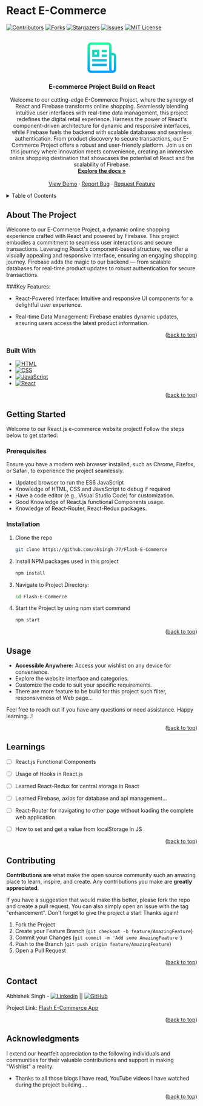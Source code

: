 # React E-Commerce

<a name="readme-top"></a>

<!-- ========================================Project Contributors===================================== -->
[![Contributors][contributors-shield]][contributors-url]
[![Forks][forks-shield]][forks-url]
[![Stargazers][stars-shield]][stars-url]
[![Issues][issues-shield]][issues-url]
[![MIT License][license-shield]][license-url]
<!-- [![LinkedIn][linkedin-shield]][linkedin-url] -->
<!-- ================================================================================================= -->



<!-- =================================================PROJECT LOGO================================================== -->
<br />
<div align="center">
  <a href="https://github.com/aksingh-77/React-E-Commerce">
    <img src="https://github.com/aksingh-77/Readme_Template/blob/main/images/logo.png" alt="Logo" width="80" height="80">
  </a>

  <h3 align="center">E-commerce Project Build on React</h3>

  <p align="center">
    Welcome to our cutting-edge E-Commerce Project, where the synergy of React and Firebase transforms online shopping. Seamlessly blending intuitive user interfaces with real-time data management, this project redefines the digital retail experience. Harness the power of React's component-driven architecture for dynamic and responsive interfaces, while Firebase fuels the backend with scalable databases and seamless authentication. From product discovery to secure transactions, our E-Commerce Project offers a robust and user-friendly platform. Join us on this journey where innovation meets convenience, creating an immersive online shopping destination that showcases the potential of React and the scalability of Firebase.
    <br />
    <a href="https://github.com/aksingh-77/React-E-Commerce"><strong>Explore the docs »</strong></a>
    <br />
    <br />
    <a href="https://github.com/aksingh-77/React-E-Commerce">View Demo</a>
    ·
    <a href="https://github.com/aksingh-77/React-E-Commerce/issues">Report Bug</a>
    ·
    <a href="https://github.com/aksingh-77/React-E-Commerce/issues">Request Feature</a>
  </p>
</div>
<!-- =================================================================================================================================== -->



<!-- =============================================TABLE OF CONTENTS ==============================================================-->
<details>
  <summary>Table of Contents</summary>
  <ol>
    <li>
      <a href="#about-the-project">About The Project</a>
      <ul>
        <li><a href="#built-with">Built With</a></li>
      </ul>
    </li>
    <li>
      <a href="#getting-started">Getting Started</a>
      <ul>
        <li><a href="#prerequisites">Prerequisites</a></li>
        <li><a href="#installation">Installation</a></li>
      </ul>
    </li>
    <li><a href="#usage">Usage</a></li>
    <li><a href="#learning">Learning</a></li>
    <li><a href="#contributing">Contributing</a></li>
    <li><a href="#contact">Contact</a></li>
    <li><a href="#acknowledgments">Acknowledgments</a></li>
  </ol>
</details>
<!-- ========================================================================================================================= -->



<!--============================================ ABOUT THE PROJECT ============================================================-->
<a name="about-the-project"></a>
## About The Project


Welcome to our E-Commerce Project, a dynamic online shopping experience crafted with React and powered by Firebase. This project embodies a commitment to seamless user interactions and secure transactions. Leveraging React's component-based structure, we offer a visually appealing and responsive interface, ensuring an engaging shopping journey. Firebase adds the magic to our backend — from scalable databases for real-time product updates to robust authentication for secure transactions.

###Key Features:
* []() React-Powered Interface: Intuitive and responsive UI components for a delightful user experience.

* []() Real-time Data Management: Firebase enables dynamic updates, ensuring users access the latest product information.

<p align="right">(<a href="#readme-top">back to top</a>)</p>

<a name="built-with"></a>
### Built With

* []()[![HTML][HTML.com]][HTML-url]
* []()[![CSS][CSS.com]][CSS-url]
* []()[![JavaScript][JavaScript.com]][JavaScript-url]
* []()[![React][React.js]][React-url]


<p align="right">(<a href="#readme-top">back to top</a>)</p>
<!-- ======================================================================================================================================= -->



<!-- ============================================================GETTING STARTED ===========================================================-->
<a name="getting-started"></a>
## Getting Started

Welcome to our React.js e-commerce website project! Follow the steps below to get started:

<a name="prerequisites"></a>
### Prerequisites
Ensure you have a modern web browser installed, such as Chrome, Firefox, or Safari, to experience the project seamlessly.

* []() Updated browser to run the ES6 JavaScript
* []() Knowledge of HTML, CSS and JavaScript to debug if required
* []() Have a code editor (e.g., Visual Studio Code) for customization.
* []() Good Knowledge of React.js functional Components usage.
* []() Knowledge of React-Router, React-Redux packages.

<!-- Readline-sync is used to interact with user using CLI.
* npm
  ```sh
  npm install readline-sync
  ```

Kuler is used to give colors to the commands on CLI
  * npm
  ```sh
  npm install --save kuler
  ``` -->
<a name="installation"></a>
### Installation

<!-- 1. Get a free API Key at [https://example.com](https://example.com) -->
1. Clone the repo
   ```sh
   git clone https://github.com/aksingh-77/Flash-E-Commerce
   ```

2. Install NPM packages used in this project 
   ```sh
   npm install
   ```

3. Navigate to Project Directory:
    ```sh
   cd Flash-E-Commerce
   ```

4. Start the Project by using npm start command
   ```sh
   npm start
   ```



<p align="right">(<a href="#readme-top">back to top</a>)</p>
<!-- ============================================================================================================================ -->



<!-- ==========================================USAGE EXAMPLES ====================================================================-->
<a name="usage"></a>
## Usage

* []() **Accessible Anywhere:** Access your wishlist on any device for convenience.
* []() Explore the website interface and categories.
* []() Customize the code to suit your specific requirements.
* []() There are more feature to be build for this project such filter, responsiveness of Web page...

Feel free to reach out if you have any questions or need assistance. Happy learning...!

<p align="right">(<a href="#readme-top">back to top</a>)</p>
<!-- =============================================================================================================================== -->


<!-- =============================================== Learning ====================================================================-->
<a name="learning"></a>
## Learnings

- [ ] React.js Functional Components
- [ ] Usage of Hooks in React.js
- [ ] Learned React-Redux for central storage in React
- [ ] Learned Firebase, axios for database and api management...
- [ ] React-Router for navigating to other page without loading the complete web application
- [ ] How to set and get a value from localStorage in JS



<!-- See the [open issues](https://github.com/aksingh-77/Quizify-CLI-Quiz-App/issues) for a full list of proposed features (and known issues). -->

<p align="right">(<a href="#readme-top">back to top</a>)</p>
<!-- ======================================================================================================================================== -->


<!-- ======================================================CONTRIBUTING ===================================================================-->
<a name="contributing"></a>
## Contributing

**Contributions are** what make the open source community such an amazing place to learn, inspire, and create. Any contributions you make are **greatly appreciated**.

If you have a suggestion that would make this better, please fork the repo and create a pull request. You can also simply open an issue with the tag "enhancement".
Don't forget to give the project a star! Thanks again!

1. Fork the Project
2. Create your Feature Branch (`git checkout -b feature/AmazingFeature`)
3. Commit your Changes (`git commit -m 'Add some AmazingFeature'`)
4. Push to the Branch (`git push origin feature/AmazingFeature`)
5. Open a Pull Request

<p align="right">(<a href="#readme-top">back to top</a>)</p>
<!-- ======================================================================================================================================== -->


<!--======================================================= LICENSE =========================================================================-->
<!-- ## License

Distributed under the MIT License. See `LICENSE.txt` for more information.

<p align="right">(<a href="#readme-top">back to top</a>)</p>

 -->
 <!-- ======================================================================================================================================== -->



<!-- ========================================================CONTACT =====================================================================-->
<a name="contact"></a>
## Contact

Abhishek Singh - [![Linkedin][linkedin-shield]][linkedin-url] || [![GitHub][Github-shield]][github-url]

Project Link: [Flash E-Commerce App](https://github.com/aksingh-77/React-E-Commerce)

<p align="right">(<a href="#readme-top">back to top</a>)</p>
<!-- ================================================================================================================================== -->



<!-- ===================================================ACKNOWLEDGMENTS ================================================================-->
<a name="acknowledgments"></a>
## Acknowledgments

I extend our heartfelt appreciation to the following individuals and communities for their valuable contributions and support in making "Wishlist" a reality:

* []() Thanks to all those blogs I have read, YouTube videos I have watched during the project building....


<p align="right">(<a href="#readme-top">back to top</a>)</p>
<!-- ==================================================================================================================================== -->



<!-- =================================================MARKDOWN LINKS & IMAGES ===========================================================-->
<!-- https://www.markdownguide.org/basic-syntax/#reference-style-links -->
[contributors-shield]: https://img.shields.io/github/contributors/aksingh-77/React-E-Commerce.svg?style=for-the-badge
[contributors-url]: https://github.com/aksingh-77/React-E-Commerce/graphs/contributors
[forks-shield]: https://img.shields.io/github/forks/aksingh-77/React-E-Commerce.svg?style=for-the-badge
[forks-url]: https://github.com/aksingh-77/React-E-Commerce/network/members
[stars-shield]: https://img.shields.io/github/stars/aksingh-77/React-E-Commerce.svg?style=for-the-badge
[stars-url]: https://github.com/aksingh-77/React-E-Commerce/stargazers
[issues-shield]: https://img.shields.io/github/issues/aksingh-77/React-E-Commerce.svg?style=for-the-badge
[issues-url]: https://github.com/aksingh-77/React-E-Commerce/issues
[license-shield]: https://img.shields.io/github/license/aksingh-77/React-E-Commerce.svg?style=for-the-badge
[license-url]: https://github.com/aksingh-77/React-E-Commerce/blob/master/LICENSE.txt


[github-shield]:https://img.shields.io/badge/-GitHub-black.svg?style=for-the-badge&logo=github&colorB=555
[github-url]:https://img.shields.io/github/downloads/aksingh-77/aksingh-77/total
[linkedin-shield]: https://img.shields.io/badge/-LinkedIn-blue.svg?style=for-the-badge&logo=linkedin&colorB=555
[linkedin-url]: https://linkedin.com/in/abhishek-singh-866a671a0/


[product-screenshot]: images/screenshot.png
<!-- here are the logos for the languages used -->
[Next.js]: https://img.shields.io/badge/next.js-000000?style=for-the-badge&logo=nextdotjs&logoColor=white
[Next-url]: https://nextjs.org/
[React.js]: https://img.shields.io/badge/React-20232A?style=for-the-badge&logo=react&logoColor=61DAFB
[React-url]: https://reactjs.org/
[Vue.js]: https://img.shields.io/badge/Vue.js-35495E?style=for-the-badge&logo=vuedotjs&logoColor=4FC08D
[Vue-url]: https://vuejs.org/
[Angular.io]: https://img.shields.io/badge/Angular-DD0031?style=for-the-badge&logo=angular&logoColor=white
[Angular-url]: https://angular.io/
[Svelte.dev]: https://img.shields.io/badge/Svelte-4A4A55?style=for-the-badge&logo=svelte&logoColor=FF3E00
[Svelte-url]: https://svelte.dev/
[Laravel.com]: https://img.shields.io/badge/Laravel-FF2D20?style=for-the-badge&logo=laravel&logoColor=white
[Laravel-url]: https://laravel.com
[Bootstrap.com]: https://img.shields.io/badge/Bootstrap-563D7C?style=for-the-badge&logo=bootstrap&logoColor=white
[Bootstrap-url]: https://getbootstrap.com
[JQuery.com]: https://img.shields.io/badge/jQuery-0769AD?style=for-the-badge&logo=jquery&logoColor=white
[JQuery-url]: https://jquery.com


[HTML.com]:https://img.shields.io/badge/HTML-blue?style=for-the-badge&logo=html5&logoColor=red
[HTML-url]:https://developer.mozilla.org/en-US/docs/Web/HTML
[CSS.com]:https://img.shields.io/badge/CSS-blue?style=for-the-badge&logo=css3&logoColor=pink
[CSS-url]:https://developer.mozilla.org/en-US/docs/Web/CSS
[JavaScript.com]:https://img.shields.io/badge/javascript-blue?style=for-the-badge&logo=javascript&logoColor=yellow
[JavaScript-url]:https://developer.mozilla.org/en-US/docs/Web/JavaScript
[Replit.com]:https://cdn.sanity.io/images/bj34pdbp/migration/3c2f2d404a571d2c9fbca934360352698d63433a-1920x900.png?w=1920&q=75&fit=clip&auto=format
[Replit-url]:https://replit.com/ 

